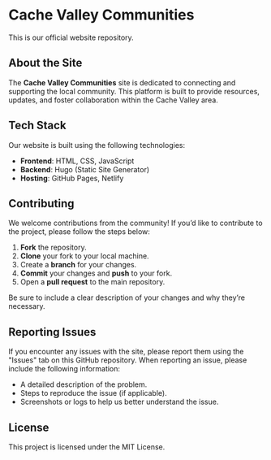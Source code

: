 # Cache Valley Communities

This is our official website repository.

## About the Site

The **Cache Valley Communities** site is dedicated to connecting and supporting the local community. This platform is built to provide resources, updates, and foster collaboration within the Cache Valley area.

## Tech Stack

Our website is built using the following technologies:
- **Frontend**: HTML, CSS, JavaScript
- **Backend**: Hugo (Static Site Generator)
- **Hosting**: GitHub Pages, Netlify

## Contributing

We welcome contributions from the community! If you’d like to contribute to the project, please follow the steps below:
1. **Fork** the repository.
2. **Clone** your fork to your local machine.
3. Create a **branch** for your changes.
4. **Commit** your changes and **push** to your fork.
5. Open a **pull request** to the main repository.

Be sure to include a clear description of your changes and why they’re necessary.

## Reporting Issues

If you encounter any issues with the site, please report them using the "Issues" tab on this GitHub repository. When reporting an issue, please include the following information:
- A detailed description of the problem.
- Steps to reproduce the issue (if applicable).
- Screenshots or logs to help us better understand the issue.

## License

This project is licensed under the MIT License.